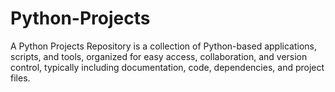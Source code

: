 # Python-Projects
A Python Projects Repository is a collection of Python-based applications, scripts, and tools, organized for easy access, collaboration, and version control, typically including documentation, code, dependencies, and project files.
